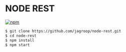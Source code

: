 NODE REST 
=========
[![npm](https://img.shields.io/npm/l/express.svg)]()

```bash
$ git clone https://github.com/jagroop/node-rest.git
$ cd node-rest
$ npm install
$ npm start
```
